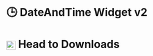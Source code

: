 # 🕒 DateAndTime Widget v2

<h1><a href="https://github.com/ShreyandCode/DATEANDTIME/releases/tag/DateAndTimev2" style="text-decoration:none; color: inherit;">
  
<img src="https://github.com/user-attachments/assets/f9623c6b-1449-4911-8e01-d607ac38a1ca" alt="icon" width="24" style="vertical-align:middle;" /> Head to Downloads</h1>
</a>
